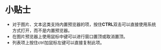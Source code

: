 # 小贴士

- 对于图片、文本这类支持内置预览器的项，按住**CTRL**双击可以直接使用系统方式打开，而不是内置预览器。
- 在图片预览器上使用鼠标中键可以进行窗口置顶或取消置顶。
- 列表项上按住ctrl加鼠标左键可以直接复制此项。
